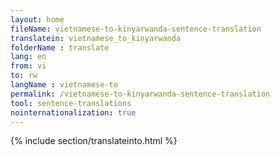 ```yaml
---
layout: home
fileName: vietnamese-to-kinyarwanda-sentence-translation
translatein: vietnamese_to_kinyarwanda
folderName : translate
lang: en
from: vi
to: rw
langName : vietnamese-to
permalink: /vietnamese-to-kinyarwanda-sentence-translation
tool: sentence-translations
nointernationalization: true
---
```

{% include section/translateinto.html %}
